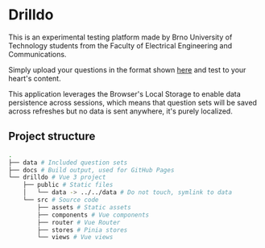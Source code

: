 # Drilldo

This is an experimental testing platform made by Brno University of Technology students from the Faculty of Electrical Engineering and Communications.

Simply upload your questions in the format shown [here](https://github.com/VUT-FEKT-IBE/Drilldo/blob/main/questionTemplate.json) and test to your heart's content.

This application leverages the Browser's Local Storage to enable data persistence across sessions, which means that question sets will be saved across refreshes but no data is sent anywhere, it's purely localized.

## Project structure

```sh
.
├── data # Included question sets
├── docs # Build output, used for GitHub Pages
└── drilldo # Vue 3 project
    ├── public # Static files
    │   └── data -> ../../data # Do not touch, symlink to data
    └── src # Source code
        ├── assets # Static assets
        ├── components # Vue components
        ├── router # Vue Router
        ├── stores # Pinia stores
        └── views # Vue views
```
